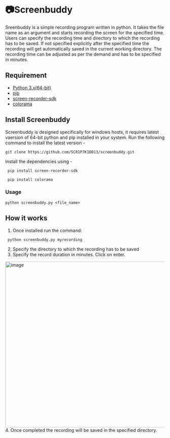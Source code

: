 # 📷Screenbuddy
Sreenbuddy is a simple recording program written in python. It takes the file name as an argument and starts recording the screen for the specified time. Users can specify the recording time and directory to which the recording has to be saved. If not specified explicitly after the specified time the recording will get automatically saved in the current working directory. The recording time can be adjusted as per the demand and has to be specified in minutes.

## Requirement
- [Python 3.x(64-bit)](python.org)
- [pip](https://pip.pypa.io/en/stable/installation/)
- [screen-recorder-sdk](https://pypi.org/project/screen-recorder-sdk/)
- [colorama](https://pypi.org/project/colorama/)

## Install Screenbuddy
Screenbuddy is designed specifically for windows hosts, it requires latest vaersion of 64-bit python and pip installed in your system.
Run the following command to install the latest version -

```
git clone https://github.com/SCR1P7K1DD13/screenbuddy.git
```
Install the dependencies using - 

```
 pip install screen-recorder-sdk
```
```
 pip install colorama
```
### Usage

``` 
python screenbuddy.py <file_name>
```
## How it works
1. Once installed run the command:
```
 python screenbuddy.py myrecording
 ```
2. Specify the directory to which the recording has to be saved
3. Specify the record duration in minutes. Click on enter.
<img width="524"  alt="image" src="https://user-images.githubusercontent.com/56312786/149762709-5ba148f2-1852-4772-9165-0aeed6ce5a76.png">
4. Once completed the recording will be saved in the specified directory. 
